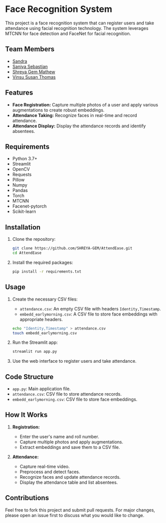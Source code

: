 # Face Recognition System

This project is a face recognition system that can register users and take attendance using facial recognition technology. The system leverages MTCNN for face detection and FaceNet for facial recognition.

 ## Team Members
- [Sandra](https://github.com/Sandraanand)
- [Saniya Sebastian](https://github.com/SaniyaSebastian)
- [Shreya Gem Mathew](https://github.com/SHREYA-GEM)
- [Vinsu Susan Thomas](https://github.com/vinsu353)

## Features
- **Face Registration:** Capture multiple photos of a user and apply various augmentations to create robust embeddings.
- **Attendance Taking:** Recognize faces in real-time and record attendance.
- **Attendance Display:** Display the attendance records and identify absentees.

## Requirements
- Python 3.7+
- Streamlit
- OpenCV
- Requests
- Pillow
- Numpy
- Pandas
- Torch
- MTCNN
- Facenet-pytorch
- Scikit-learn

## Installation
1. Clone the repository:
    ```bash
    git clone https://github.com/SHREYA-GEM/AttendEase.git
    cd AttendEase
    ```

2. Install the required packages:
    ```bash
    pip install -r requirements.txt
    ```

## Usage
1. Create the necessary CSV files:
    - `attendance.csv`: An empty CSV file with headers `Identity,Timestamp`.
    - `embedd_earlymorning.csv`: A CSV file to store face embeddings with appropriate headers.

    ```bash
    echo "Identity,Timestamp" > attendance.csv
    touch embedd_earlymorning.csv
    ```

2. Run the Streamlit app:
    ```bash
    streamlit run app.py
    ```

3. Use the web interface to register users and take attendance.

## Code Structure
- `app.py`: Main application file.
- `attendance.csv`: CSV file to store attendance records.
- `embedd_earlymorning.csv`: CSV file to store face embeddings.

## How It Works
1. **Registration:** 
    - Enter the user's name and roll number.
    - Capture multiple photos and apply augmentations.
    - Extract embeddings and save them to a CSV file.

2. **Attendance:**
    - Capture real-time video.
    - Preprocess and detect faces.
    - Recognize faces and update attendance records.
    - Display the attendance table and list absentees.

## Contributions
Feel free to fork this project and submit pull requests. For major changes, please open an issue first to discuss what you would like to change.

